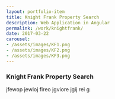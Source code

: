 ```yaml
---
layout: portfolio-item
title: Knight Frank Property Search
description: Web Application in Angular
permalink: /work/knightfrank/
date: 2017-03-22
carousel:
- /assets/images/KF1.png
- /assets/images/KF2.png
- /assets/images/KF3.png
---
```

###  Knight Frank Property Search
jfewop jewioj fireo jgviore jgij rei g
